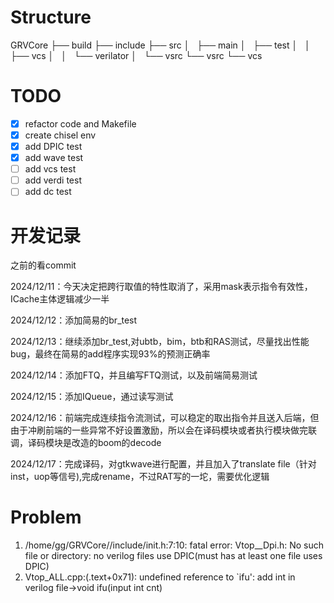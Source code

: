 # Structure

GRVCore
├── build
├── include
├── src
│   ├── main
│   ├── test
│   │   ├── vcs
│   │   └── verilator
│   └── vsrc
└── vsrc
    └── vcs

# TODO

* [X] refactor code and Makefile
* [X] create chisel env
* [X] add DPIC test
* [X] add wave test
* [ ] add vcs test
* [ ] add verdi test
* [ ] add dc test

# 开发记录

之前的看commit

2024/12/11：今天决定把跨行取值的特性取消了，采用mask表示指令有效性，ICache主体逻辑减少一半

2024/12/12：添加简易的br_test

2024/12/13：继续添加br_test,对ubtb，bim，btb和RAS测试，尽量找出性能bug，最终在简易的add程序实现93%的预测正确率

2024/12/14：添加FTQ，并且编写FTQ测试，以及前端简易测试

2024/12/15：添加IQueue，通过读写测试

2024/12/16：前端完成连续指令流测试，可以稳定的取出指令并且送入后端，但由于冲刷前端的一些异常不好设置激励，所以会在译码模块或者执行模块做完联调，译码模块是改造的boom的decode

2024/12/17：完成译码，对gtkwave进行配置，并且加入了translate file（针对inst，uop等信号),完成rename，不过RAT写的一坨，需要优化逻辑

# Problem

1. /home/gg/GRVCore//include/init.h:7:10: fatal error: Vtop__Dpi.h: No such file or directory: no verilog files use DPIC(must has at least one file uses DPIC)
2. Vtop_ALL.cpp:(.text+0x71): undefined reference to `ifu': add int in verilog file->void ifu(input int cnt)
